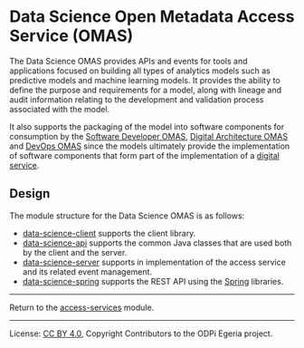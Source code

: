 <!-- SPDX-License-Identifier: CC-BY-4.0 -->
<!-- Copyright Contributors to the ODPi Egeria project. -->

# Data Science Open Metadata Access Service (OMAS)

The Data Science OMAS provides APIs and events for tools and applications
focused on building all types of analytics models such as predictive models
and machine learning models.  It provides the ability to define the purpose
and requirements for a model, along with lineage and audit information relating
to the development and validation process associated with the model.

It also supports the packaging of the model into software components for consumption
by the [Software Developer OMAS](../software-developer), [Digital Architecture OMAS](../digital-architecture)
and [DevOps OMAS](../dev-ops) since the models ultimately provide the implementation of software
components that form part of the implementation of a [digital service](../digital-service).


## Design

The module structure for the Data Science OMAS is as follows:

* [data-science-client](data-science-client) supports the client library.
* [data-science-api](data-science-api) supports the common Java classes that are used both by the client and the server.
* [data-science-server](data-science-server) supports in implementation of the access service and its related event management.
* [data-science-spring](data-science-spring) supports the REST API using the [Spring](../../../developer-resources/Spring.md) libraries.


----
Return to the [access-services](..) module.

----
License: [CC BY 4.0](https://creativecommons.org/licenses/by/4.0/),
Copyright Contributors to the ODPi Egeria project.

